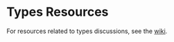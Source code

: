# Types Resources

For resources related to types discussions, see the [wiki](https://github.com/arlencox/types-resources/wiki).
